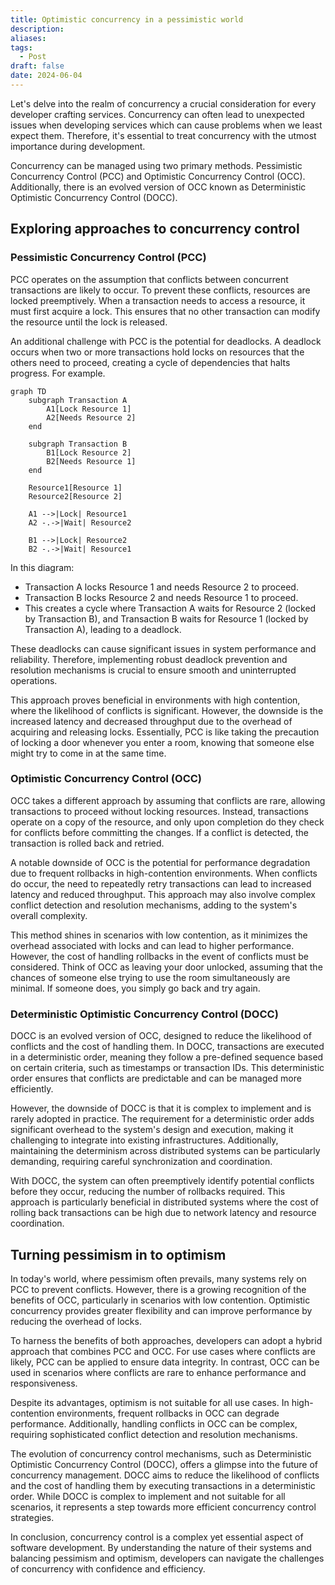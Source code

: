 ```yaml
---
title: Optimistic concurrency in a pessimistic world
description: 
aliases: 
tags:
  - Post
draft: false
date: 2024-06-04
---
```

Let's delve into the realm of concurrency a crucial consideration for every developer crafting services. Concurrency can often lead to unexpected issues when developing services which can cause problems when we least expect them. Therefore, it's essential to treat concurrency with the utmost importance during development.

Concurrency can be managed using two primary methods. Pessimistic Concurrency Control (PCC) and Optimistic Concurrency Control (OCC). Additionally, there is an evolved version of OCC known as Deterministic Optimistic Concurrency Control (DOCC). 

## Exploring approaches to concurrency control

### Pessimistic Concurrency Control (PCC)

PCC operates on the assumption that conflicts between concurrent transactions are likely to occur. To prevent these conflicts, resources are locked preemptively. When a transaction needs to access a resource, it must first acquire a lock. This ensures that no other transaction can modify the resource until the lock is released.

An additional challenge with PCC is the potential for deadlocks. A deadlock occurs when two or more transactions hold locks on resources that the others need to proceed, creating a cycle of dependencies that halts progress. For example.
```mermaid
graph TD
    subgraph Transaction A
        A1[Lock Resource 1]
        A2[Needs Resource 2]
    end

    subgraph Transaction B
        B1[Lock Resource 2]
        B2[Needs Resource 1]
    end

    Resource1[Resource 1]
    Resource2[Resource 2]

    A1 -->|Lock| Resource1
    A2 -.->|Wait| Resource2

    B1 -->|Lock| Resource2
    B2 -.->|Wait| Resource1
```
In this diagram:
- Transaction A locks Resource 1 and needs Resource 2 to proceed.
- Transaction B locks Resource 2 and needs Resource 1 to proceed.
- This creates a cycle where Transaction A waits for Resource 2 (locked by Transaction B), and Transaction B waits for Resource 1 (locked by Transaction A), leading to a deadlock.

These deadlocks can cause significant issues in system performance and reliability. Therefore, implementing robust deadlock prevention and resolution mechanisms is crucial to ensure smooth and uninterrupted operations.

This approach proves beneficial in environments with high contention, where the likelihood of conflicts is significant. However, the downside is the increased latency and decreased throughput due to the overhead of acquiring and releasing locks. Essentially, PCC is like taking the precaution of locking a door whenever you enter a room, knowing that someone else might try to come in at the same time.

### Optimistic Concurrency Control (OCC)

OCC takes a different approach by assuming that conflicts are rare, allowing transactions to proceed without locking resources. Instead, transactions operate on a copy of the resource, and only upon completion do they check for conflicts before committing the changes. If a conflict is detected, the transaction is rolled back and retried.

A notable downside of OCC is the potential for performance degradation due to frequent rollbacks in high-contention environments. When conflicts do occur, the need to repeatedly retry transactions can lead to increased latency and reduced throughput. This approach may also involve complex conflict detection and resolution mechanisms, adding to the system's overall complexity.

This method shines in scenarios with low contention, as it minimizes the overhead associated with locks and can lead to higher performance. However, the cost of handling rollbacks in the event of conflicts must be considered. Think of OCC as leaving your door unlocked, assuming that the chances of someone else trying to use the room simultaneously are minimal. If someone does, you simply go back and try again.

### Deterministic Optimistic Concurrency Control (DOCC)

DOCC is an evolved version of OCC, designed to reduce the likelihood of conflicts and the cost of handling them. In DOCC, transactions are executed in a deterministic order, meaning they follow a pre-defined sequence based on certain criteria, such as timestamps or transaction IDs. This deterministic order ensures that conflicts are predictable and can be managed more efficiently.

However, the downside of DOCC is that it is complex to implement and is rarely adopted in practice. The requirement for a deterministic order adds significant overhead to the system's design and execution, making it challenging to integrate into existing infrastructures. Additionally, maintaining the determinism across distributed systems can be particularly demanding, requiring careful synchronization and coordination.

With DOCC, the system can often preemptively identify potential conflicts before they occur, reducing the number of rollbacks required. This approach is particularly beneficial in distributed systems where the cost of rolling back transactions can be high due to network latency and resource coordination.

## Turning pessimism in to optimism

In today's world, where pessimism often prevails, many systems rely on PCC to prevent conflicts. However, there is a growing recognition of the benefits of OCC, particularly in scenarios with low contention. Optimistic concurrency provides greater flexibility and can improve performance by reducing the overhead of locks.

To harness the benefits of both approaches, developers can adopt a hybrid approach that combines PCC and OCC. For use cases where conflicts are likely, PCC can be applied to ensure data integrity. In contrast, OCC can be used in scenarios where conflicts are rare to enhance performance and responsiveness.

Despite its advantages, optimism is not suitable for all use cases. In high-contention environments, frequent rollbacks in OCC can degrade performance. Additionally, handling conflicts in OCC can be complex, requiring sophisticated conflict detection and resolution mechanisms.

The evolution of concurrency control mechanisms, such as Deterministic Optimistic Concurrency Control (DOCC), offers a glimpse into the future of concurrency management. DOCC aims to reduce the likelihood of conflicts and the cost of handling them by executing transactions in a deterministic order. While DOCC is complex to implement and not suitable for all scenarios, it represents a step towards more efficient concurrency control strategies.

In conclusion, concurrency control is a complex yet essential aspect of software development. By understanding the nature of their systems and balancing pessimism and optimism, developers can navigate the challenges of concurrency with confidence and efficiency.